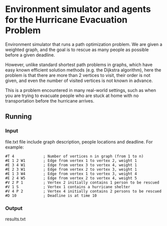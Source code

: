 # Environment simulator and agents for the Hurricane Evacuation Problem
Environment simulator that runs a path optimization problem. We are given a weighted graph, and the goal is to rescue as many people as possible before a given deadline.

However, unlike standard shortest path problems in graphs, which have easy known efficient solution methods (e.g. the Dijkstra algorithm), here the problem is that there are more than 2 vertices to visit, their order is not given, and even the number of visited vertices is not known in advance. 

This is a problem encountered in many real-world settings, such as when you are trying to evacuate people who are stuck at home with no transportation before the hurricane arrives.

## Running
### Input
file.txt file include graph description, people locations and deadline.
For example:

    #T 4             ; Number of vertices n in graph (from 1 to n)
    #E 1 2 W1        ; Edge from vertex 1 to vertex 2, weight 1
    #E 3 4 W1        ; Edge from vertex 3 to vertex 4, weight 1
    #E 2 3 W1        ; Edge from vertex 2 to vertex 3, weight 1
    #E 1 3 W4        ; Edge from vertex 1 to vertex 3, weight 4
    #E 2 4 W5        ; Edge from vertex 2 to vertex 4, weight 5
    #V 2 P 1         ; Vertex 2 initially contains 1 person to be rescued
    #V 1 S           ; Vertex 1 contains a hurricane shelter
    #V 4 P 2         ; Vertex 4 initially contains 2 persons to be rescued
    #D 10            ; Deadline is at time 10



### Output
results.txt 
